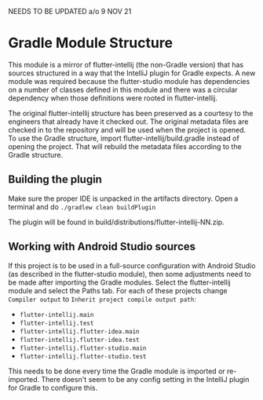 NEEDS TO BE UPDATED a/o 9 NOV 21

# Gradle Module Structure

This module is a mirror of flutter-intellij (the non-Gradle version) that has sources structured
in a way that the IntelliJ plugin for Gradle expects. A new module was required because the
flutter-studio module has dependencies on a number of classes defined in this module and there was a
circular dependency when those definitions were rooted in flutter-intellij.

The original flutter-intellij structure has been preserved as a courtesy to the engineers that
already have it checked out. The original metadata files are checked in to the repository and will
be used when the project is opened. To use the Gradle structure, import
flutter-intellij/build.gradle instead of opening the project. That will rebuild the metadata
files according to the Gradle structure.

## Building the plugin

Make sure the proper IDE is unpacked in the artifacts directory. Open a terminal and do
`./gradlew clean buildPlugin`

The plugin will be found in build/distributions/flutter-intellij-NN.zip.

## Working with Android Studio sources

If this project is to be used in a full-source configuration with Android Studio (as described in the
flutter-studio module), then some adjustments need to be made after importing the Gradle modules.
Select the flutter-intellij module and select the Paths tab. For each of these projects change
`Compiler output` to `Inherit project compile output path`:
- `flutter-intellij.main`
- `flutter-intellij.test`
- `flutter-intellij.flutter-idea.main`
- `flutter-intellij.flutter-idea.test`
- `flutter-intellij.flutter-studio.main`
- `flutter-intellij.flutter-studio.test`

This needs to be done every time the Gradle module is imported or re-imported.
There doesn't seem to be any config setting in the IntelliJ plugin for Gradle to configure this.
